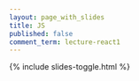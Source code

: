 ```yaml
---
layout: page_with_slides
title: JS
published: false
comment_term: lecture-react1
---
```


{% include slides-toggle.html %}
